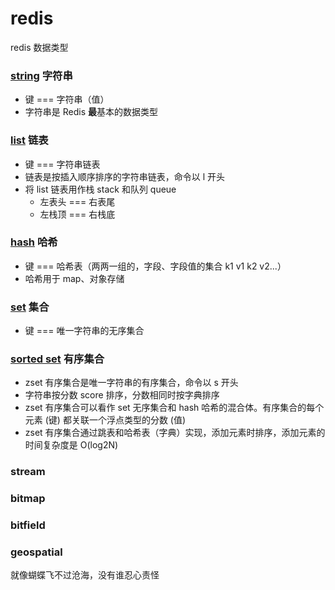 # redis

redis 数据类型

### [string](./assets/string.md) 字符串

- 键 === 字符串（值）
- 字符串是 Redis **最**基本的数据类型

### [list](./assets/list.md) 链表

- 键 === 字符串链表
- 链表是按插入顺序排序的字符串链表，命令以 l 开头
- 将 list 链表用作栈 stack 和队列 queue
  - 左表头 === 右表尾
  - 左栈顶 === 右栈底

### [hash](./assets/hash.md) 哈希

- 键 === 哈希表（两两一组的，字段、字段值的集合 k1 v1 k2 v2...）
- 哈希用于 map、对象存储

### [set](./assets/set.md) 集合

- 键 === 唯一字符串的无序集合

### [sorted set](./assets/zset.md) 有序集合

- zset 有序集合是唯一字符串的有序集合，命令以 s 开头
- 字符串按分数 score 排序，分数相同时按字典排序
- zset 有序集合可以看作 set 无序集合和 hash 哈希的混合体。有序集合的每个元素 (键) 都关联一个浮点类型的分数 (值)
- zset 有序集合通过跳表和哈希表（字典）实现，添加元素时排序，添加元素的时间复杂度是 O(log2N)

### stream

### bitmap

### bitfield

### geospatial

就像蝴蝶飞不过沧海，没有谁忍心责怪
